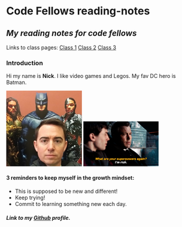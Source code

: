 # Code Fellows reading-notes

## *My reading notes for code fellows*

Links to class pages:
[Class 1](class1.md)
[Class 2](class2.md)
[Class 3](class3.md)

### Introduction

Hi my name is **Nick**.  I like video games and Legos. My fav DC hero is Batman.

<img src="seidel batman.jpg" width=40% height=40%>


<img src="Rich.gif" width=40% height=40%>


#### 3 reminders to keep myself in the growth mindset:

- This is supposed to be new and different!
- Keep trying!
- Commit to learning something new each day.

##### Link to my [Github](https://enviouscodefellow.github.io/reading-notes/) profile.
